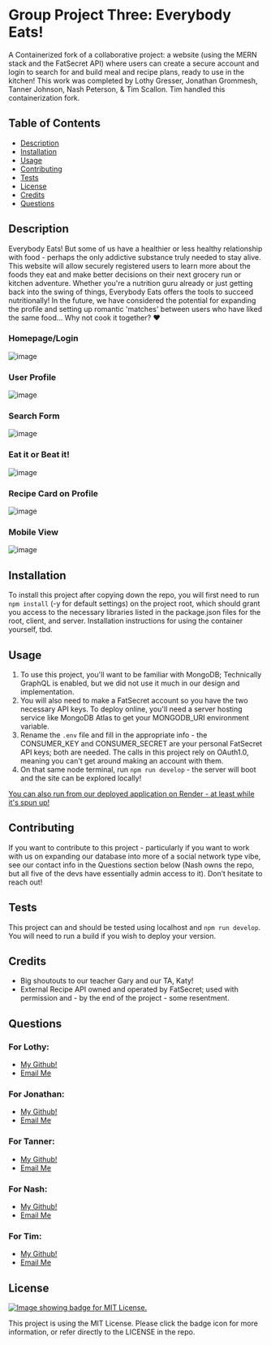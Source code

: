 # Group Project Three: Everybody Eats!
A Containerized fork of a collaborative project: a website (using the MERN stack and the FatSecret API) where users can create a secure account and login to search for and build meal and recipe plans, ready to use in the kitchen! This work was completed by Lothy Gresser, Jonathan Grommesh, Tanner Johnson, Nash Peterson, &amp; Tim Scallon. Tim handled this containerization fork.

  ## Table of Contents
  - [Description](#description)
  - [Installation](#installation)
  - [Usage](#usage)
  - [Contributing](#contributing)
  - [Tests](#tests)
  - [License](#license)
  - [Credits](#credits)
  - [Questions](#questions)

  ## Description
  Everybody Eats! But some of us have a healthier or less healthy relationship with food - perhaps the only addictive substance truly needed to stay alive. This website will allow securely registered users to learn more about the foods they eat and make better decisions on their next grocery run or kitchen adventure. Whether you're a nutrition guru already or just getting back into the swing of things, Everybody Eats offers the tools to succeed nutritionally! In the future, we have considered the potential for expanding the profile and setting up romantic 'matches' between users who have liked the same food... Why not cook it together? ❤️

  ### Homepage/Login
  ![image](./screenshots/login.png)
  ### User Profile
  ![image](./screenshots/profile.png)
  ### Search Form
  ![image](./screenshots/search.png)
  ### Eat it or Beat it!
  ![image](./screenshots/eatitorbeatit.png)
  ### Recipe Card on Profile
  ![image](./screenshots/recipeonfile.png)
  ### Mobile View
  ![image](./screenshots/mobileview.png)


  ## Installation
  To install this project after copying down the repo, you will first need to run `npm install` (-y for default settings) on the project root, which should grant you access to the necessary libraries listed in the package.json files for the root, client, and server. Installation instructions for using the container yourself, tbd.

  ## Usage
  1. To use this project, you'll want to be familiar with MongoDB; Technically GraphQL is enabled, but we did not use it much in our design and implementation.
  2. You will also need to make a FatSecret account so you have the two necessary API keys. To deploy online, you'll need a server hosting service like MongoDB Atlas to get your MONGODB_URI environment variable.
  3. Rename the `.env` file and fill in the appropriate info - the CONSUMER_KEY and CONSUMER_SECRET are your personal FatSecret API keys; both are needed. The calls in this project rely on OAuth1.0, meaning you can't get around making an account with them.
  5. On that same node terminal, run `npm run develop` - the server will boot and the site can be explored locally!

  [You can also run from our deployed application on Render - at least while it's spun up!](https://project-03-yel1.onrender.com)

  ## Contributing
  If you want to contribute to this project - particularly if you want to work with us on expanding our database into more of a social network type vibe, see our contact info in the Questions section below (Nash owns the repo, but all five of the devs have essentially admin access to it). Don’t hesitate to reach out!

  ## Tests
  This project can and should be tested using localhost and `npm run develop`. You will need to run a build if you wish to deploy your version.
  
  ## Credits
  - Big shoutouts to our teacher Gary and our TA, Katy!
  - External Recipe API owned and operated by FatSecret; used with permission and - by the end of the project - some resentment.

  ## Questions
  ### For Lothy:
  - [My Github!](https://github.com/lothylg)
  - [Email Me](mailto:lothygresser@gmail.com?subject=Hello!)
  ### For Jonathan:
  - [My Github!](https://github.com/JonGrom)
  - [Email Me](mailto:grommeshjonathan@gmail.com?subject=Hello!)
  ### For Tanner:
  - [My Github!](https://github.com/tjjohnson76)
  - [Email Me](mailto:tannerjohnson08@gmail.com?subject=Hello!)
  ### For Nash:
  - [My Github!](https://github.com/TeutonicTed)
  - [Email Me](mailto:npeters021@gmail.com?subject=Hello!)
  ### For Tim:
  - [My Github!](https://www.github.com/floatingpoint-exaflop)
  - [Email Me](mailto:timscallon1@gmail.com?subject=Hello!)

  ## License
  [![Image showing badge for MIT License.](https://img.shields.io/badge/License-MIT_License-blue)](https://mit-license.org/)
  
  This project is using the MIT License. Please click the badge icon for more information, or refer directly to the LICENSE in the repo.